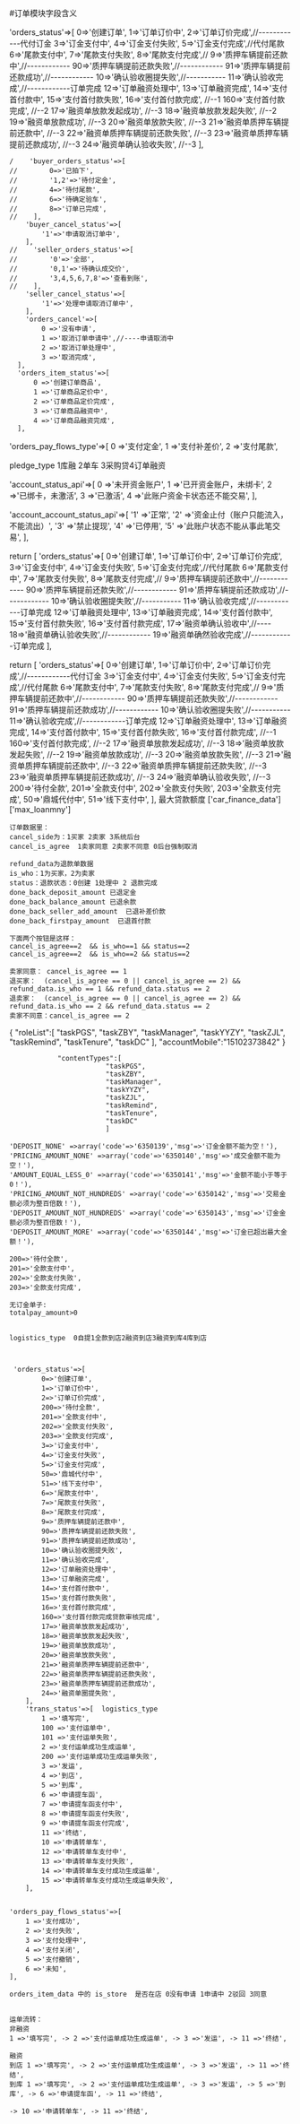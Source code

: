 #订单模块字段含义

'orders_status'=>[
        0=>'创建订单',
        1=>'订单订价中',
        2=>'订单订价完成',//------------代付订金
        3=>'订金支付中',
        4=>'订金支付失败',
        5=>'订金支付完成',//代付尾款
        6=>'尾款支付中',
        7=>'尾款支付失败',
        8=>'尾款支付完成',//
        9=>'质押车辆提前还款中',//------------
        90=>'质押车辆提前还款失败',//------------
        91=>'质押车辆提前还款成功',//------------
        10=>'确认验收圈提失败',//-----------
        11=>'确认验收完成',//------------订单完成
        12=>'订单融资处理中',
        13=>'订单融资完成',
        14=>'支付首付款中',
        15=>'支付首付款失败',
        16=>'支付首付款完成',            //--1
        160=>'支付首付款完成',           //--2
        17=>'融资单放款发起成功',        //--3
        18=>'融资单放款发起失败',        //--2
        19=>'融资单放款成功',            //--3
        20=>'融资单放款失败',            //--3
        21=>'融资单质押车辆提前还款中',    //--3
        22=>'融资单质押车辆提前还款失败',  //--3
        23=>'融资单质押车辆提前还款成功',  //--3
        24=>'融资单确认验收失败',         //--3
    ],



    /    'buyer_orders_status'=>[
    //        0=>'已拍下',
    //        '1,2'=>'待付定金',
    //        4=>'待付尾款',
    //        6=>'待确定验车',
    //        8=>'订单已完成',
    //    ],
        'buyer_cancel_status'=>[
            '1'=>'申请取消订单中',
        ],
    //    'seller_orders_status'=>[
    //        '0'=>'全部',
    //        '0,1'=>'待确认成交价',
    //        '3,4,5,6,7,8'=>'查看到账',
    //    ],
        'seller_cancel_status'=>[
            '1'=>'处理申请取消订单中',
        ],
        'orders_cancel'=>[
            0 =>'没有申请',
            1 =>'取消订单申请中',//----申请取消中
            2 =>'取消订单处理中',
            3 =>'取消完成',
      ],
      'orders_item_status'=>[
          0 =>'创建订单商品',
          1 =>'订单商品定价中',
          2 =>'订单商品定价完成',
          3 =>'订单商品融资中',
          4 =>'订单商品融资完成',
      ],

  'orders_pay_flows_type'=>[
      0 =>'支付定金',
      1 =>'支付补差价',
      2 =>'支付尾款',


pledge_type   1库融 2单车 3采购贷4订单融资

'account_status_api'=>[
      0 =>'未开资金账户',
      1 =>'已开资金账户，未绑卡',
      2 =>'已绑卡，未激活',
      3 =>'已激活',
      4 =>'此账户资金卡状态还不能交易',
  ],

'account_account_status_api'=>[
      '1' =>'正常',
      '2' =>'资金止付（账户只能流入，不能流出）',
      '3' =>'禁止提现',
      '4' =>'已停用',
      '5' =>'此账户状态不能从事此笔交易',
  ],


return [
     'orders_status'=>[
         0=>'创建订单',
         1=>'订单订价中',
         2=>'订单订价完成',
         3=>'订金支付中',
         4=>'订金支付失败',
         5=>'订金支付完成',//代付尾款
         6=>'尾款支付中',
         7=>'尾款支付失败',
         8=>'尾款支付完成',//
         9=>'质押车辆提前还款中',//------------
         90=>'质押车辆提前还款失败',//------------
         91=>'质押车辆提前还款成功',//------------
         10=>'确认验收圈提失败',//-----------
         11=>'确认验收完成',//------------订单完成
         12=>'订单融资处理中',
         13=>'订单融资完成',
         14=>'支付首付款中',
         15=>'支付首付款失败',
         16=>'支付首付款完成',
         17=>'融资单确认验收中',//----
         18=>'融资单确认验收失败',//------------
         19=>'融资单确然验收完成',//------------订单完成
     ],

return [
    'orders_status'=>[
        0=>'创建订单',
        1=>'订单订价中',
        2=>'订单订价完成',//------------代付订金
        3=>'订金支付中',
        4=>'订金支付失败',
        5=>'订金支付完成',//代付尾款
        6=>'尾款支付中',
        7=>'尾款支付失败',
        8=>'尾款支付完成',//
        9=>'质押车辆提前还款中',//------------
        90=>'质押车辆提前还款失败',//------------
        91=>'质押车辆提前还款成功',//------------
        10=>'确认验收圈提失败',//-----------
        11=>'确认验收完成',//------------订单完成
        12=>'订单融资处理中',
        13=>'订单融资完成',
        14=>'支付首付款中',
        15=>'支付首付款失败',
        16=>'支付首付款完成',            //--1
        160=>'支付首付款完成',           //--2
        17=>'融资单放款发起成功',        //--3
        18=>'融资单放款发起失败',        //--2
        19=>'融资单放款成功',            //--3
        20=>'融资单放款失败',            //--3
        21=>'融资单质押车辆提前还款中',    //--3
        22=>'融资单质押车辆提前还款失败',  //--3
        23=>'融资单质押车辆提前还款成功',  //--3
        24=>'融资单确认验收失败',         //--3
        200=>'待付全款',
        201=>'全款支付中',
        202=>'全款支付失败',
        203=>'全款支付完成',
        50=>'鼎城代付中',
        51=>'线下支付中',
    ],
最大贷款额度  ['car_finance_data']['max_loanmny']


    订单数据里：
    cancel_side为：1买家 2卖家 3系统后台
    cancel_is_agree  1卖家同意 2卖家不同意 0后台强制取消

    refund_data为退款单数据
    is_who：1为买家，2为卖家
    status：退款状态：0创建 1处理中 2 退款完成
    done_back_deposit_amount 已退定金
    done_back_balance_amount 已退余款
    done_back_seller_add_amount  已退补差价款
    done_back_firstpay_amount  已退首付款

    下面两个按钮是这样：
    cancel_is_agree==2  && is_who==1 && status==2
    cancel_is_agree==2  && is_who==2 && status==2

    卖家同意： cancel_is_agree == 1
    退买家：  (cancel_is_agree == 0 || cancel_is_agree == 2) && refund_data.is_who == 1 && refund_data.status == 2
    退卖家：  (cancel_is_agree == 0 || cancel_is_agree == 2) && refund_data.is_who == 2 && refund_data.status == 2
    卖家不同意：cancel_is_agree == 2

   {
       "roleList":[
           "taskPGS",
           "taskZBY",
           "taskManager",
           "taskYYZY",
           "taskZJL",
           "taskRemind",
           "taskTenure",
           "taskDC"
       ],
       "accountMobile":"15102373842"
   }

                "contentTypes":[
                            "taskPGS",
                            "taskZBY",
                            "taskManager",
                            "taskYYZY",
                            "taskZJL",
                            "taskRemind",
                            "taskTenure",
                            "taskDC"
                            ]

    'DEPOSIT_NONE' =>array('code'=>'6350139','msg'=>'订金金额不能为空！'),
    'PRICING_AMOUNT_NONE' =>array('code'=>'6350140','msg'=>'成交金额不能为空！'),
    'AMOUNT_EQUAL_LESS_0' =>array('code'=>'6350141','msg'=>'金额不能小于等于0！'),
    'PRICING_AMOUNT_NOT_HUNDREDS' =>array('code'=>'6350142','msg'=>'交易金额必须为整百倍数！'),
    'DEPOSIT_AMOUNT_NOT_HUNDREDS' =>array('code'=>'6350143','msg'=>'订金金额必须为整百倍数！'),
    'DEPOSIT_AMOUNT_MORE' =>array('code'=>'6350144','msg'=>'订金已超出最大金额！'),

    200=>'待付全款',
    201=>'全款支付中',
    202=>'全款支付失败',
    203=>'全款支付完成',

    无订金单子:
    totalpay_amount>0


    logistics_type  0自提1全款到店2融资到店3融资到库4库到店



     'orders_status'=>[
            0=>'创建订单',
            1=>'订单订价中',
            2=>'订单订价完成',
            200=>'待付全款',
            201=>'全款支付中',
            202=>'全款支付失败',
            203=>'全款支付完成',
            3=>'订金支付中',
            4=>'订金支付失败',
            5=>'订金支付完成',
            50=>'鼎城代付中',
            51=>'线下支付中',
            6=>'尾款支付中',
            7=>'尾款支付失败',
            8=>'尾款支付完成',
            9=>'质押车辆提前还款中',
            90=>'质押车辆提前还款失败',
            91=>'质押车辆提前还款成功',
            10=>'确认验收圈提失败',
            11=>'确认验收完成',
            12=>'订单融资处理中',
            13=>'订单融资完成',
            14=>'支付首付款中',
            15=>'支付首付款失败',
            16=>'支付首付款完成',
            160=>'支付首付款完成贷款审核完成',
            17=>'融资单放款发起成功',
            18=>'融资单放款发起失败',
            19=>'融资单放款成功',
            20=>'融资单放款失败',
            21=>'融资单质押车辆提前还款中',
            22=>'融资单质押车辆提前还款失败',
            23=>'融资单质押车辆提前还款成功',
            24=>'融资单圈提失败',
        ],
        'trans_status'=>[  logistics_type
            1 =>'填写完',
            100 =>'支付运单中',
            101 =>'支付运单失败',
            2 =>'支付运单成功生成运单',
            200 =>'支付运单成功生成运单失败',
            3 =>'发运',
            4 =>'到店',
            5 =>'到库',
            6 =>'申请提车函',
            7 =>'申请提车函支付中',
            8 =>'申请提车函支付失败',
            9 =>'申请提车函支付完成',
            11 =>'终结',
            10 =>'申请转单车',
            12 =>'申请转单车支付中',
            13 =>'申请转单车支付失败',
            14 =>'申请转单车支付成功生成运单',
            15 =>'申请转单车支付成功生成运单失败',
        ],


    'orders_pay_flows_status'=>[
        1 =>'支付成功',
        2 =>'支付失败',
        3 =>'支付处理中',
        4 =>'支付关闭',
        5 =>'支付撤销',
        6 =>'未知',
    ],

    orders_item_data 中的 is_store  是否在店 0没有申请 1申请中 2驳回 3同意


    运单流转：
    非融资
    1 =>'填写完', -> 2 =>'支付运单成功生成运单', -> 3 =>'发运', -> 11 =>'终结',

    融资
    到店 1 =>'填写完', -> 2 =>'支付运单成功生成运单', -> 3 =>'发运', -> 11 =>'终结',
    到库 1 =>'填写完', -> 2 =>'支付运单成功生成运单', -> 3 =>'发运', -> 5 =>'到库', -> 6 =>'申请提车函', -> 11 =>'终结',
                                                                               -> 10 =>'申请转单车', -> 11 =>'终结',